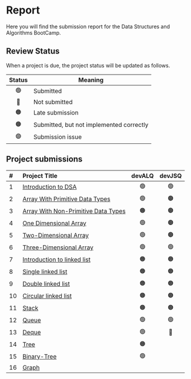 # Report
Here you will find the submission report for the Data Structures and Algorithms BootCamp.

## Review Status
When a project is due, the project status will be updated as follows.

|     Status       |      Meaning      |
|:------------:|------------|
| 🟢 | Submitted|
| 🔴 | Not submitted|
| 🟠 | Late submission |
| 🟤 | Submitted, but not implemented correctly |
| 🟣 | Submission issue |


## Project submissions 
|#|Project Title | devALQ | devJSQ |
|:-|:-----------|:-------------:|:------:|
|1|[Introduction to DSA](https://github.com/SAFCSP-Team/data-structures-and-algorithms-bootcamp/blob/main/data-structures-and-algorithms-101/01-introduction/01-introduction-to-data-structures-and-algorithms/01-introduction-to-data-structures-and-algorithms.md#projects)|🟢|🟢|
|2|[Array With Primitive Data Types](https://github.com/SAFCSP-Team/array-with-primitive-data-type) | 🟢 | 🟤 |
|3|[Array With Non-Primitive Data Types](https://github.com/SAFCSP-Team/array-with-non-primitive-data-type) | 🟠 | 🟤 |
|4|[One Dimensional Array](https://github.com/SAFCSP-Team/one-dimensional-arrays) | 🟢 | 🟤 |
|5|[Two-Dimensional Array](https://github.com/SAFCSP-Team/two-dimensional-array)| 🟢 | 🟤 |
|6|[Three-Dimensional Array](https://github.com/SAFCSP-Team/three-dimensional-array)| 🟢 | 🟢 |
|7|[Introduction to linked list](https://github.com/SAFCSP-Team/Introduction-to-linked-list)| 🟠  |  🟠 |
|8|[Single linked list](https://github.com/SAFCSP-Team/single-linked-list)| 🟠  |  🟠 |
|9|[Double linked list](https://github.com/SAFCSP-Team/double-linked-list)| 🟠  |  🟠 |
|10|[Circular linked list](https://github.com/SAFCSP-Team/circular-linked-list)| 🟠  |  🟠 |
|11|[Stack](https://github.com/SAFCSP-Team/stack)| 🟠| 🟠|
|12|[Queue](https://github.com/SAFCSP-Team/introduction-to-queue-project)|🟢|🟢|
|13|[Deque](https://github.com/SAFCSP-Team/deque-project)|🟢|🔴|
|14|[Tree](https://github.com/SAFCSP-Team/tree-with-non-premitive-data-type/tree/main)|🟠||
|15|[Binary-Tree](https://github.com/SAFCSP-Team/binary-tree-project)|🟢||
|16|[Graph](https://github.com/SAFCSP-Team/graph-project)| | 





